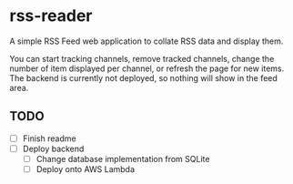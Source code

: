# rss-reader
A simple RSS Feed web application to collate RSS data and display them.

You can start tracking channels, remove tracked channels, change the number of item displayed per channel, or refresh the page for new items. The backend is currently not deployed, so nothing will show in the feed area.

## TODO
- [ ] Finish readme
- [ ] Deploy backend
  - [ ] Change database implementation from SQLite
  - [ ] Deploy onto AWS Lambda
